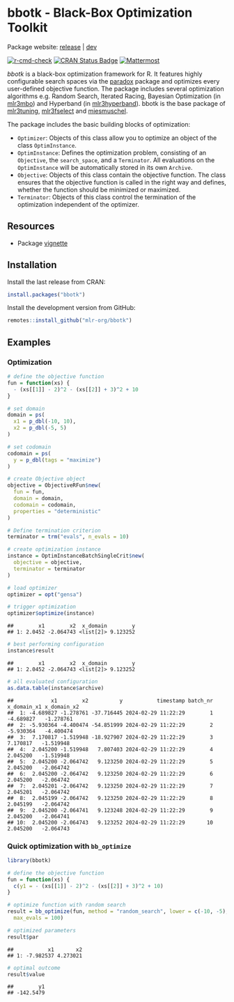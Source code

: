 
# bbotk - Black-Box Optimization Toolkit

Package website: [release](https://bbotk.mlr-org.com/) \|
[dev](https://bbotk.mlr-org.com/dev/)

<!-- badges: start -->

[![r-cmd-check](https://github.com/mlr-org/bbotk/actions/workflows/r-cmd-check.yml/badge.svg)](https://github.com/mlr-org/bbotk/actions/workflows/r-cmd-check.yml)
[![CRAN Status
Badge](https://www.r-pkg.org/badges/version-ago/bbotk)](https://cran.r-project.org/package=bbotk)
[![Mattermost](https://img.shields.io/badge/chat-mattermost-orange.svg)](https://lmmisld-lmu-stats-slds.srv.mwn.de/mlr_invite/)
<!-- badges: end -->

*bbotk* is a black-box optimization framework for R. It features highly
configurable search spaces via the
[paradox](https://github.com/mlr-org/paradox) package and optimizes
every user-defined objective function. The package includes several
optimization algorithms e.g. Random Search, Iterated Racing, Bayesian
Optimization (in [mlr3mbo](https://github.com/mlr-org/mlr3mbo)) and
Hyperband (in
[mlr3hyperband](https://github.com/mlr-org/mlr3hyperband)). bbotk is the
base package of [mlr3tuning](https://github.com/mlr-org/mlr3tuning),
[mlr3fselect](https://github.com/mlr-org/mlr3fselect) and
[miesmuschel](https://github.com/mlr-org/miesmuschel).

The package includes the basic building blocks of optimization:

-   `Optimizer`: Objects of this class allow you to optimize an object
    of the class `OptimInstance`.
-   `OptimInstance`: Defines the optimization problem, consisting of an
    `Objective`, the `search_space`, and a `Terminator`. All evaluations
    on the `OptimInstance` will be automatically stored in its own
    `Archive`.
-   `Objective`: Objects of this class contain the objective function.
    The class ensures that the objective function is called in the right
    way and defines, whether the function should be minimized or
    maximized.
-   `Terminator`: Objects of this class control the termination of the
    optimization independent of the optimizer.

## Resources

-   Package
    [vignette](https://CRAN.R-project.org/package=bbotk/vignettes/bbotk.html)

## Installation

Install the last release from CRAN:

``` r
install.packages("bbotk")
```

Install the development version from GitHub:

``` r
remotes::install_github("mlr-org/bbotk")
```

## Examples

### Optimization

``` r
# define the objective function
fun = function(xs) {
  - (xs[[1]] - 2)^2 - (xs[[2]] + 3)^2 + 10
}

# set domain
domain = ps(
  x1 = p_dbl(-10, 10),
  x2 = p_dbl(-5, 5)
)

# set codomain
codomain = ps(
  y = p_dbl(tags = "maximize")
)

# create Objective object
objective = ObjectiveRFun$new(
  fun = fun,
  domain = domain,
  codomain = codomain,
  properties = "deterministic"
)

# Define termination criterion
terminator = trm("evals", n_evals = 10)

# create optimization instance
instance = OptimInstanceBatchSingleCrit$new(
  objective = objective,
  terminator = terminator
)

# load optimizer
optimizer = opt("gensa")

# trigger optimization
optimizer$optimize(instance)
```

    ##        x1        x2  x_domain        y
    ## 1: 2.0452 -2.064743 <list[2]> 9.123252

``` r
# best performing configuration
instance$result
```

    ##        x1        x2  x_domain        y
    ## 1: 2.0452 -2.064743 <list[2]> 9.123252

``` r
# all evaluated configuration
as.data.table(instance$archive)
```

    ##            x1        x2          y           timestamp batch_nr x_domain_x1 x_domain_x2
    ##  1: -4.689827 -1.278761 -37.716445 2024-02-29 11:22:29        1   -4.689827   -1.278761
    ##  2: -5.930364 -4.400474 -54.851999 2024-02-29 11:22:29        2   -5.930364   -4.400474
    ##  3:  7.170817 -1.519948 -18.927907 2024-02-29 11:22:29        3    7.170817   -1.519948
    ##  4:  2.045200 -1.519948   7.807403 2024-02-29 11:22:29        4    2.045200   -1.519948
    ##  5:  2.045200 -2.064742   9.123250 2024-02-29 11:22:29        5    2.045200   -2.064742
    ##  6:  2.045200 -2.064742   9.123250 2024-02-29 11:22:29        6    2.045200   -2.064742
    ##  7:  2.045201 -2.064742   9.123250 2024-02-29 11:22:29        7    2.045201   -2.064742
    ##  8:  2.045199 -2.064742   9.123250 2024-02-29 11:22:29        8    2.045199   -2.064742
    ##  9:  2.045200 -2.064741   9.123248 2024-02-29 11:22:29        9    2.045200   -2.064741
    ## 10:  2.045200 -2.064743   9.123252 2024-02-29 11:22:29       10    2.045200   -2.064743

### Quick optimization with `bb_optimize`

``` r
library(bbotk)

# define the objective function
fun = function(xs) {
  c(y1 = - (xs[[1]] - 2)^2 - (xs[[2]] + 3)^2 + 10)
}

# optimize function with random search
result = bb_optimize(fun, method = "random_search", lower = c(-10, -5), upper = c(10, 5),
  max_evals = 100)

# optimized parameters
result$par
```

    ##           x1       x2
    ## 1: -7.982537 4.273021

``` r
# optimal outcome
result$value
```

    ##        y1
    ## -142.5479
